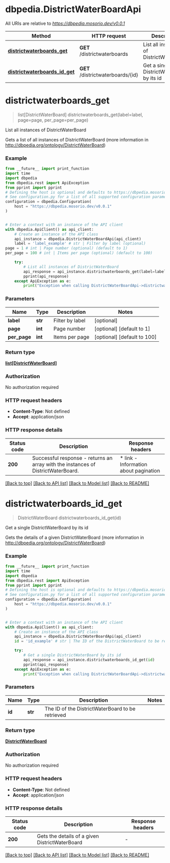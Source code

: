 # dbpedia.DistrictWaterBoardApi

All URIs are relative to *https://dbpedia.mosorio.dev/v0.0.1*

Method | HTTP request | Description
------------- | ------------- | -------------
[**districtwaterboards_get**](DistrictWaterBoardApi.md#districtwaterboards_get) | **GET** /districtwaterboards | List all instances of DistrictWaterBoard
[**districtwaterboards_id_get**](DistrictWaterBoardApi.md#districtwaterboards_id_get) | **GET** /districtwaterboards/{id} | Get a single DistrictWaterBoard by its id


# **districtwaterboards_get**
> list[DistrictWaterBoard] districtwaterboards_get(label=label, page=page, per_page=per_page)

List all instances of DistrictWaterBoard

Gets a list of all instances of DistrictWaterBoard (more information in http://dbpedia.org/ontology/DistrictWaterBoard)

### Example

```python
from __future__ import print_function
import time
import dbpedia
from dbpedia.rest import ApiException
from pprint import pprint
# Defining the host is optional and defaults to https://dbpedia.mosorio.dev/v0.0.1
# See configuration.py for a list of all supported configuration parameters.
configuration = dbpedia.Configuration(
    host = "https://dbpedia.mosorio.dev/v0.0.1"
)


# Enter a context with an instance of the API client
with dbpedia.ApiClient() as api_client:
    # Create an instance of the API class
    api_instance = dbpedia.DistrictWaterBoardApi(api_client)
    label = 'label_example' # str | Filter by label (optional)
page = 1 # int | Page number (optional) (default to 1)
per_page = 100 # int | Items per page (optional) (default to 100)

    try:
        # List all instances of DistrictWaterBoard
        api_response = api_instance.districtwaterboards_get(label=label, page=page, per_page=per_page)
        pprint(api_response)
    except ApiException as e:
        print("Exception when calling DistrictWaterBoardApi->districtwaterboards_get: %s\n" % e)
```

### Parameters

Name | Type | Description  | Notes
------------- | ------------- | ------------- | -------------
 **label** | **str**| Filter by label | [optional] 
 **page** | **int**| Page number | [optional] [default to 1]
 **per_page** | **int**| Items per page | [optional] [default to 100]

### Return type

[**list[DistrictWaterBoard]**](DistrictWaterBoard.md)

### Authorization

No authorization required

### HTTP request headers

 - **Content-Type**: Not defined
 - **Accept**: application/json

### HTTP response details
| Status code | Description | Response headers |
|-------------|-------------|------------------|
**200** | Successful response - returns an array with the instances of DistrictWaterBoard. |  * link - Information about pagination <br>  |

[[Back to top]](#) [[Back to API list]](../README.md#documentation-for-api-endpoints) [[Back to Model list]](../README.md#documentation-for-models) [[Back to README]](../README.md)

# **districtwaterboards_id_get**
> DistrictWaterBoard districtwaterboards_id_get(id)

Get a single DistrictWaterBoard by its id

Gets the details of a given DistrictWaterBoard (more information in http://dbpedia.org/ontology/DistrictWaterBoard)

### Example

```python
from __future__ import print_function
import time
import dbpedia
from dbpedia.rest import ApiException
from pprint import pprint
# Defining the host is optional and defaults to https://dbpedia.mosorio.dev/v0.0.1
# See configuration.py for a list of all supported configuration parameters.
configuration = dbpedia.Configuration(
    host = "https://dbpedia.mosorio.dev/v0.0.1"
)


# Enter a context with an instance of the API client
with dbpedia.ApiClient() as api_client:
    # Create an instance of the API class
    api_instance = dbpedia.DistrictWaterBoardApi(api_client)
    id = 'id_example' # str | The ID of the DistrictWaterBoard to be retrieved

    try:
        # Get a single DistrictWaterBoard by its id
        api_response = api_instance.districtwaterboards_id_get(id)
        pprint(api_response)
    except ApiException as e:
        print("Exception when calling DistrictWaterBoardApi->districtwaterboards_id_get: %s\n" % e)
```

### Parameters

Name | Type | Description  | Notes
------------- | ------------- | ------------- | -------------
 **id** | **str**| The ID of the DistrictWaterBoard to be retrieved | 

### Return type

[**DistrictWaterBoard**](DistrictWaterBoard.md)

### Authorization

No authorization required

### HTTP request headers

 - **Content-Type**: Not defined
 - **Accept**: application/json

### HTTP response details
| Status code | Description | Response headers |
|-------------|-------------|------------------|
**200** | Gets the details of a given DistrictWaterBoard |  -  |

[[Back to top]](#) [[Back to API list]](../README.md#documentation-for-api-endpoints) [[Back to Model list]](../README.md#documentation-for-models) [[Back to README]](../README.md)

